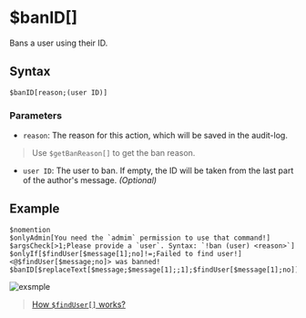 # $banID[]
Bans a user using their ID.
## Syntax
```
$banID[reason;(user ID)]
```
### Parameters
- `reason`: The reason for this action, which will be saved in the audit-log.
> Use `$getBanReason[]` to get the ban reason.
- `user ID`: The user to ban. If empty, the ID will be taken from the last part of the author's message. _(Optional)_
## Example
```
$nomention
$onlyAdmin[You need the `admim` permission to use that command!]
$argsCheck[>1;Please provide a `user`. Syntax: `!ban (user) <reason>`]
$onlyIf[$findUser[$message[1];no]!=;Failed to find user!]
<@$findUser[$message;no]> was banned!
$banID[$replaceText[$message;$message[1];;1];$findUser[$message[1];no]]
```
![exsmple](https://user-images.githubusercontent.com/113303649/212003254-1573bdd3-6417-4dd1-afd0-23f5ed1fa297.png)
> [How `$findUser[]` works?](./findUser.md)
